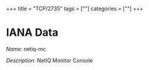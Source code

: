 +++
title = "TCP/2735"
tags = [""]
categories = [""]
+++

# IANA Data

_Name:_ netiq-mc

_Description:_ NetIQ Monitor Console

